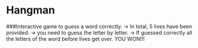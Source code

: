 # Hangman
###Interactive game to guess a word correctly. 
 -> In total, 5 lives have been provided.
 -> you need to guess the letter by letter.
 -> If guessed correctly all the letters of the word before lives get over. 
 YOU WON!!!

 
